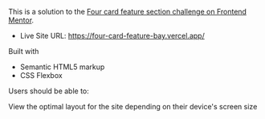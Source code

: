 This is a solution to the [Four card feature section challenge on Frontend Mentor](https://www.frontendmentor.io/challenges/four-card-feature-section-weK1eFYK).

- Live Site URL: https://four-card-feature-bay.vercel.app/

Built with

- Semantic HTML5 markup
- CSS Flexbox

Users should be able to:

View the optimal layout for the site depending on their device's screen size
